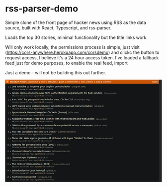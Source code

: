# rss-parser-demo

Simple clone of the front page of hacker news using RSS as the data source, built with React, Typescript, and rss-parser.

Loads the top 30 stories, minimal functionality but the title links work.

Will only work locally, the permissions process is simple, just visit (https://cors-anywhere.herokuapp.com/corsdemo) and clickc the button to request access, I believe it's a 24 hour access token. I've loaded a fallback feed just for demo purposes, to enable the real feed, import 

Just a demo - will not be building this out further.

![screen](screenshots/preview.png)